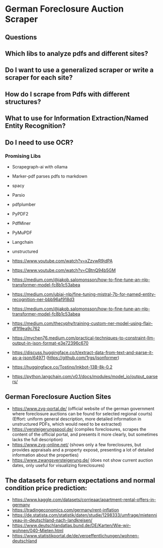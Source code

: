 # German Foreclosure Auction Scraper

## Questions
## Which libs to analyze pdfs and different sites?
## Do I want to use a generalized scraper or write a scraper for each site?
## How do I scrape from Pdfs with different structures? 
## What to use for Information Extraction/Named Entity Recognition?
## Do I need to use OCR?


### Promising **Libs**
- Scrapegraph-ai with ollama
- Marker-pdf parses pdfs to markdown

- spacy

- Parsio

- pdfplumber
- PyPDF2
- PdfMiner
- PyMuPDF
- Langchain

- unstructured

- https://www.youtube.com/watch?v=xZzvwR9jdPA
- https://www.youtube.com/watch?v=CBtnQ94b5GM
- https://medium.com/@jakob.salomonsson/how-to-fine-tune-an-nlp-transformer-model-fc8b1c53abea
- https://medium.com/ubiai-nlp/fine-tuning-mistral-7b-for-named-entity-recognition-ner-bbb96af918d3
- https://medium.com/@jakob.salomonsson/how-to-fine-tune-an-nlp-transformer-model-fc8b1c53abea
- https://medium.com/thecyphy/training-custom-ner-model-using-flair-df1f9ea9c762
- https://mychen76.medium.com/practical-techniques-to-constraint-llm-output-in-json-format-e3e72396c670
- https://discuss.huggingface.co/t/extract-data-from-text-and-parse-it-as-a-json/64971 (https://github.com/1rgs/jsonformer)
- https://huggingface.co/Tostino/Inkbot-13B-8k-0.2
- https://python.langchain.com/v0.1/docs/modules/model_io/output_parsers/

## German Foreclosure Auction Sites
- https://www.zvg-portal.de/ (official website of the german government where foreclosure auctions can be found for selected regional courts) (Effort: uniform general description, more detailed information in unstructured PDFs, which would need to be extracted)
- https://versteigerungspool.de/ (compiles foreclosures, scrapes the content of the official portal, and presents it more clearly, but sometimes lacks the full description)
- https://www.zvg-online.net/ (shows only a few foreclosures, but provides appraisals and a property exposé, presenting a lot of detailed information about the properties)
- https://www.zwangsversteigerung.de/ (does not show current auction dates, only useful for visualizing foreclosures)



## The datasets for return expectations and normal condition price prediction:
- https://www.kaggle.com/datasets/corrieaar/apartment-rental-offers-in-germany
- https://tradingeconomics.com/germany/rent-inflation
- https://de.statista.com/statistik/daten/studie/1298333/umfrage/mietenniveau-in-deutschland-nach-landkreisen/
- https://www.deutschlandatlas.bund.de/DE/Karten/Wie-wir-wohnen/040-Mieten.html
- https://www.statistikportal.de/de/veroeffentlichungen/wohnen-deutschland

